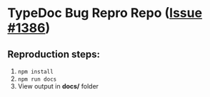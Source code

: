 # TypeDoc Bug Repro Repo ([Issue #1386](https://github.com/TypeStrong/typedoc/issues/1386))

## Reproduction steps:

1. `npm install`
2. `npm run docs`
3. View output in **docs/** folder
